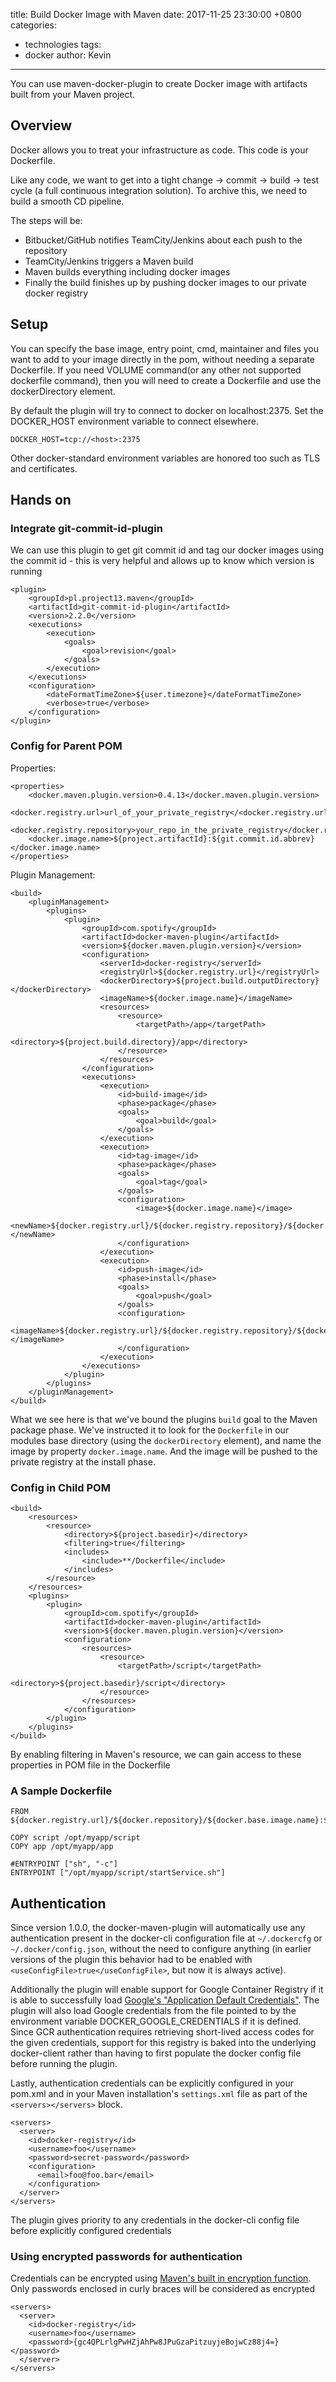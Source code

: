 title: Build Docker Image with Maven
date: 2017-11-25 23:30:00 +0800
categories:
 - technologies
tags:
 - docker
author: Kevin
---

You can use maven-docker-plugin to create Docker image with artifacts built from your Maven project.

<!-- more -->

## Overview

Docker allows you to treat your infrastructure as code. This code is your Dockerfile. 

Like any code, we want to get into a tight change -> commit -> build -> test cycle (a full continuous integration solution). To archive this, we need to build a smooth CD pipeline.

The steps will be:

* Bitbucket/GitHub notifies TeamCity/Jenkins about each push to the repository
* TeamCity/Jenkins triggers a Maven build
* Maven builds everything including docker images
* Finally the build finishes up by pushing docker images to our private docker registry


## Setup

You can specify the base image, entry point, cmd, maintainer and files you want to add to your image directly in the pom, without needing a separate Dockerfile. If you need VOLUME command(or any other not supported dockerfile command), then you will need to create a Dockerfile and use the dockerDirectory element.

By default the plugin will try to connect to docker on localhost:2375. Set the DOCKER_HOST environment variable to connect elsewhere.

`DOCKER_HOST=tcp://<host>:2375`

Other docker-standard environment variables are honored too such as TLS and certificates.

## Hands on


### Integrate git-commit-id-plugin

We can use this plugin to get git commit id and tag our docker images using the commit id - this is very helpful and allows up to know which version is running

```
<plugin>
    <groupId>pl.project13.maven</groupId>
    <artifactId>git-commit-id-plugin</artifactId>
    <version>2.2.0</version>
    <executions>
        <execution>
            <goals>
                <goal>revision</goal>
            </goals>
        </execution>
    </executions>
    <configuration>
        <dateFormatTimeZone>${user.timezone}</dateFormatTimeZone>
        <verbose>true</verbose>
    </configuration>
</plugin>
```

### Config for Parent POM

Properties:

```
<properties>
    <docker.maven.plugin.version>0.4.13</docker.maven.plugin.version>
    <docker.registry.url>url_of_your_private_registry</<docker.registry.url>
    <docker.registry.repository>your_repo_in_the_private_registry</docker.registry.repository>
    <docker.image.name>${project.artifactId}:${git.commit.id.abbrev}</docker.image.name>
</properties>
```

Plugin Management:

```
<build>
    <pluginManagement>
        <plugins>
            <plugin>
                <groupId>com.spotify</groupId>
                <artifactId>docker-maven-plugin</artifactId>
                <version>${docker.maven.plugin.version}</version>
                <configuration>
                    <serverId>docker-registry</serverId>
                    <registryUrl>${docker.registry.url}</registryUrl>
                    <dockerDirectory>${project.build.outputDirectory}</dockerDirectory>
                    <imageName>${docker.image.name}</imageName>
                    <resources>
                        <resource>
                            <targetPath>/app</targetPath>
                            <directory>${project.build.directory}/app</directory>
                        </resource>
                    </resources>
                </configuration>
                <executions>
                    <execution>
                        <id>build-image</id>
                        <phase>package</phase>
                        <goals>
                            <goal>build</goal>
                        </goals>
                    </execution>
                    <execution>
                        <id>tag-image</id>
                        <phase>package</phase>
                        <goals>
                            <goal>tag</goal>
                        </goals>
                        <configuration>
                            <image>${docker.image.name}</image>
                            <newName>${docker.registry.url}/${docker.registry.repository}/${docker.image.name}</newName>
                        </configuration>
                    </execution>
                    <execution>
                        <id>push-image</id>
                        <phase>install</phase>
                        <goals>
                            <goal>push</goal>
                        </goals>
                        <configuration>
                            <imageName>${docker.registry.url}/${docker.registry.repository}/${docker.image.name}</imageName>
                        </configuration>
                    </execution>
                </executions>
            </plugin>
        </plugins>
    </pluginManagement>
</build>
```

What we see here is that we've bound the plugins `build` goal to the Maven package phase. We've instructed it to look for the `Dockerfile` in our modules base directory (using the `dockerDirectory` element), and name the image by property `docker.image.name`. And the image will be pushed to the private registry at the install phase.

### Config in Child POM

```
<build>
	<resources>
		<resource>
			<directory>${project.basedir}</directory>
			<filtering>true</filtering>
			<includes>
				<include>**/Dockerfile</include>
			</includes>
		</resource>
	</resources>
	<plugins>
		<plugin>
			<groupId>com.spotify</groupId>
			<artifactId>docker-maven-plugin</artifactId>
			<version>${docker.maven.plugin.version}</version>
			<configuration>
				<resources>
					<resource>
						<targetPath>/script</targetPath>
						<directory>${project.basedir}/script</directory>
					</resource>
				</resources>
			</configuration>
		</plugin>
	</plugins>
</build>
```

By enabling filtering in Maven's resource, we can gain access to these properties in POM file in the Dockerfile

### A Sample Dockerfile

```
FROM ${docker.registry.url}/${docker.repository}/${docker.base.image.name}:${docker.base.image.tag}

COPY script /opt/myapp/script
COPY app /opt/myapp/app

#ENTRYPOINT ["sh", "-c"]
ENTRYPOINT ["/opt/myapp/script/startService.sh"]

```

## Authentication

Since version 1.0.0, the docker-maven-plugin will automatically use any authentication present in the docker-cli configuration file at `~/.dockercfg` or `~/.docker/config.json`, without the need to configure anything (in earlier versions of the plugin this behavior had to be enabled with `<useConfigFile>true</useConfigFile>`, but now it is always active).

Additionally the plugin will enable support for Google Container Registry if it is able to successfully load [Google's "Application Default Credentials"](https://developers.google.com/identity/protocols/application-default-credentials). The plugin will also load Google credentials from the file pointed to by the environment variable DOCKER_GOOGLE_CREDENTIALS if it is defined. Since GCR authentication requires retrieving short-lived access codes for the given credentials, support for this registry is baked into the underlying docker-client rather than having to first populate the docker config file before running the plugin.

Lastly, authentication credentials can be explicitly configured in your pom.xml and in your Maven installation's `settings.xml` file as part of the `<servers></servers>` block.

```
<servers>
  <server>
    <id>docker-registry</id>
    <username>foo</username>
    <password>secret-password</password>
    <configuration>
      <email>foo@foo.bar</email>
    </configuration>
  </server>
</servers>
```

The plugin gives priority to any credentials in the docker-cli config file before explicitly configured credentials

### Using encrypted passwords for authentication

Credentials can be encrypted using [Maven's built in encryption function](https://maven.apache.org/guides/mini/guide-encryption.html). Only passwords enclosed in curly braces will be considered as encrypted

```
<servers>
  <server>
    <id>docker-registry</id>
    <username>foo</username>
    <password>{gc4QPLrlgPwHZjAhPw8JPuGzaPitzuyjeBojwCz88j4=}</password>
  </server>
</servers>
```

